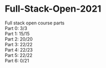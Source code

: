 # Full-Stack-Open-2021
Full stack open course parts
</br>
Part 0:
3/3 
</br>
Part 1: 15/15
</br>
Part 2: 20/20
</br>
Part 3: 22/22
</br>
Part 4: 22/23
</br>
Part 5: 22/22
</br>
Part 6: 0/21
